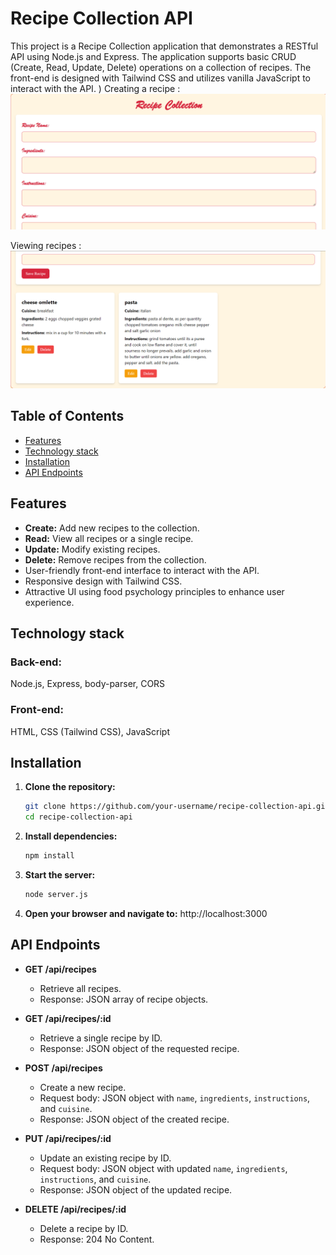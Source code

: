 # Recipe Collection API

This project is a Recipe Collection application that demonstrates a RESTful API using Node.js and Express. The application supports basic CRUD (Create, Read, Update, Delete) operations on a collection of recipes. The front-end is designed with Tailwind CSS and utilizes vanilla JavaScript to interact with the API.
)
Creating a recipe :
![Create recipe](https://github.com/ttuhina/recipe-collection/blob/main/screenshot/Screenshot%202024-07-11%20130207.png)

Viewing recipes :
![view recipe](https://github.com/ttuhina/recipe-collection/blob/main/screenshot/Screenshot%202024-07-11%20130438.png)

## Table of Contents

- [Features](#features)
- [Technology stack](#technology-stack)
- [Installation](#installation)
- [API Endpoints](#api-endpoints)

## Features

- **Create:** Add new recipes to the collection.
- **Read:** View all recipes or a single recipe.
- **Update:** Modify existing recipes.
- **Delete:** Remove recipes from the collection.
- User-friendly front-end interface to interact with the API.
- Responsive design with Tailwind CSS.
- Attractive UI using food psychology principles to enhance user experience.
  

## Technology stack

### Back-end: 
Node.js, Express, body-parser, CORS

### Front-end:
HTML, CSS (Tailwind CSS), JavaScript


## Installation

1. **Clone the repository:**
   ```bash
   git clone https://github.com/your-username/recipe-collection-api.git
   cd recipe-collection-api
2. **Install dependencies:**
   ```bash
   npm install

3. **Start the server:**
   ```bash
   node server.js

4. **Open your browser and navigate to:** http://localhost:3000


## API Endpoints

- **GET /api/recipes**
  - Retrieve all recipes.
  - Response: JSON array of recipe objects.

- **GET /api/recipes/:id**
  - Retrieve a single recipe by ID.
  - Response: JSON object of the requested recipe.

- **POST /api/recipes**
  - Create a new recipe.
  - Request body: JSON object with `name`, `ingredients`, `instructions`, and `cuisine`.
  - Response: JSON object of the created recipe.

- **PUT /api/recipes/:id**
  - Update an existing recipe by ID.
  - Request body: JSON object with updated `name`, `ingredients`, `instructions`, and `cuisine`.
  - Response: JSON object of the updated recipe.

- **DELETE /api/recipes/:id**
  - Delete a recipe by ID.
  - Response: 204 No Content.


